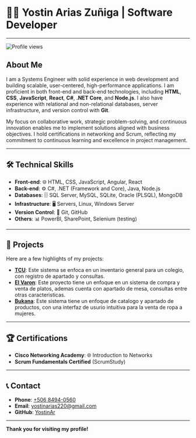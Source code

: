 # 👨‍💻 Yostin Arias Zuñiga | Software Developer

---

![Profile views](https://komarev.com/ghpvc/?username=YostinArias&color=brightgreen)

## About Me
I am a Systems Engineer with solid experience in web development and building scalable, user-centered, high-performance applications. I am proficient in both front-end and back-end technologies, including **HTML**, **CSS**, **JavaScript**, **React**, **C#**, **.NET Core**, and **Node.js**. I also have experience with relational and non-relational databases, server infrastructure, and version control with **Git**.

My focus on collaborative work, strategic problem-solving, and continuous innovation enables me to implement solutions aligned with business objectives. I hold certifications in networking and Scrum, reflecting my commitment to continuous learning and excellence in project management.

---

## 🛠️ Technical Skills
- **Front-end**: 🌐 HTML, CSS, JavaScript, Angular, React
- **Back-end**: ⚙️ C#, .NET (Framework and Core), Java, Node.js
- **Databases**: 🗄️ SQL Server, MySQL, SQLite, Oracle (PLSQL), MongoDB
- **Infrastructure**: 🖥️ Servers, Linux, Windows Server
- **Version Control**: 🔧 Git, GitHub
- **Others**: 📊 PowerBI, SharePoint, Selenium (testing)

---

## 💼 Projects
Here are a few highlights of my projects:
- **[TCU](https://github.com/YostinAr/TCU.git)**: Este sistema se enfoca en un inventario general para un colegio, con registro de apartado y consultas.
- **[El Varon](https://github.com/WakoSD/ElVaron_Proyecto.git)**: Este proyecto tiene un enfoque en un sistema de compra y venta de platos, ademas cuenta con apartado de mesa, consultas entre otras caracteristicas.
- **[Bukana](https://github.com/YostinAr/Sistemas.git)**: Este sistema tiene un enfoque de catalogo y apartado de productos, con una interfaz de usurio intuitiva para la venta de ropa a mujeres.

---

## 🏆 Certifications
- **Cisco Networking Academy**: 🌐 Introduction to Networks
- **Scrum Fundamentals Certified** (ScrumStudy)

---

## 📞 Contact
- **Phone**: [+506 8494-0560](tel:+50684940560)
- **Email**: [yostinarias220@gmail.com](mailto:yostinarias220@gmail.com)
- **GitHub**: [YostinAr](https://github.com/YostinAr)

---

**Thank you for visiting my profile!** 
